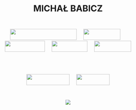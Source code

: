 
<h1 align="center">MICHAŁ BABICZ</h1>
    &emsp;
<p align="center">
  <a href="https://github.com/mbabicz"><img src="https://img.shields.io/badge/iOS%20Development-000000?style=for-the-badge&logo=apple&logoColor=orange&" width="216" height="36"></a>
  &emsp;
  <a href="https://github.com/mbabicz"><img src="https://img.shields.io/badge/swift-000000?style=for-the-badge&logo=swift&logoColor=orange" width="120" height="36"></a>
  &emsp;
  <a href="https://github.com/mbabicz"><img src="https://img.shields.io/badge/SwiftUI-000000?style=for-the-badge&logo=swift&logoColor=orange" width="130" height="36"></a>
  &emsp;
  <a href="https://github.com/mbabicz"><img src="https://img.shields.io/badge/Xcode-000000?style=for-the-badge&logo=xcode&logoColor=orange" width="116" height="36"></a>
  &emsp;
  <a href="https://github.com/mbabicz"><img src="https://img.shields.io/badge/Firebase-000000?style=for-the-badge&logo=Firebase&logoColor=orange" width="120" height="36"></a>
</p>

<h1 align="center"></h1>
    &emsp;
<p align="center">
  <a href="https://www.linkedin.com/in/michal-babicz/"><img src="https://img.shields.io/badge/LinkedIn-000000?style=for-the-badge&logo=linkedin&logoColor=orange" width="140" height="36"></a>
  &emsp;
  <a href="mailto:michal@babicz.dev"><img src="https://img.shields.io/badge/Gmail-000000?style=for-the-badge&logo=gmail&logoColor=orange" width="108" height="36"></a>
</p>


&emsp;

<p align="center">
    <a href="https://github.com/mbabicz"><img src="http://github-profile-summary-cards.vercel.app/api/cards/profile-details?username=mbabicz&theme=vision_friendly_dark"></a>
</p>
